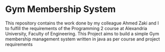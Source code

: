 # Gym Membership System
This repository contains the work done by my colleague Ahmed Zaki and I to fulfill the requirements of the Programming 2 course at Alexandria University, Faculty of Engineering.
This Project aims to build a simple Gym membership management system written in java as per course and project requirements

